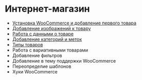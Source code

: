 # Интернет-магазин

- [Установка WooCommerce и добавление первого товара](content/install.md)
- [Добавление изображений к товару](content/add-images-to-a-product.md)
- [Работа с данными о товаре](content/work-with-product-data.md)
- [Добавление категорий и меток](content/add-categories-and-tags.md)
- [Типы товаров](content/type-products.md)
- Работа с вариативными товарами
- Добавление фильтров
- Добавление в тему поддержки WooCommerce
- Переопределие шаблонов
- Хуки WooCommerce